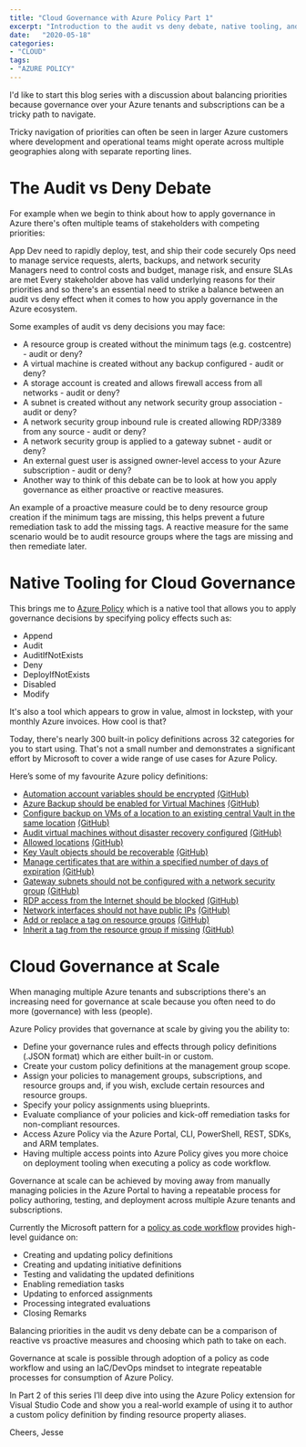 ```yaml
---
title: "Cloud Governance with Azure Policy Part 1"
excerpt: "Introduction to the audit vs deny debate, native tooling, and governance at scale."
date:   "2020-05-18"
categories: 
- "CLOUD"
tags: 
- "AZURE POLICY"
---
```

I'd like to start this blog series with a discussion about balancing priorities because governance over your Azure tenants and subscriptions can be a tricky path to navigate. 

Tricky navigation of priorities can often be seen in larger Azure customers where development and operational teams might operate across multiple geographies along with separate reporting lines.

# The Audit vs Deny Debate

For example when we begin to think about how to apply governance in Azure there's often multiple teams of stakeholders with competing priorities:

App Dev need to rapidly deploy, test, and ship their code securely
Ops need to manage service requests, alerts, backups, and network security
Managers need to control costs and budget, manage risk, and ensure SLAs are met
Every stakeholder above has valid underlying reasons for their priorities and so there's an essential need to strike a balance between an audit vs deny effect when it comes to how you apply governance in the Azure ecosystem.

Some examples of audit vs deny decisions you may face:

* A resource group is created without the minimum tags (e.g. costcentre) - audit or deny?
* A virtual machine is created without any backup configured - audit or deny?
* A storage account is created and allows firewall access from all networks - audit or deny?
* A subnet is created without any network security group association - audit or deny?
* A network security group inbound rule is created allowing RDP/3389 from any source - audit or deny?
* A network security group is applied to a gateway subnet - audit or deny?
* An external guest user is assigned owner-level access to your Azure subscription - audit or deny?
* Another way to think of this debate can be to look at how you apply governance as either proactive or reactive measures.

An example of a proactive measure could be to deny resource group creation if the minimum tags are missing, this helps prevent a future remediation task to add the missing tags. A reactive measure for the same scenario would be to audit resource groups where the tags are missing and then remediate later.

# Native Tooling for Cloud Governance

This brings me to [Azure Policy](https://docs.microsoft.com/en-us/azure/governance/policy/overview) which is a native tool that allows you to apply governance decisions by specifying policy effects such as:

* Append
* Audit
* AuditIfNotExists
* Deny
* DeployIfNotExists
* Disabled
* Modify

It's also a tool which appears to grow in value, almost in lockstep, with your monthly Azure invoices. How cool is that?

Today, there's nearly 300 built-in policy definitions across 32 categories for you to start using. That's not a small number and demonstrates a significant effort by Microsoft to cover a wide range of use cases for Azure Policy.

Here’s some of my favourite Azure policy definitions:

* [Automation account variables should be encrypted](https://portal.azure.com/#blade/Microsoft_Azure_Policy/PolicyDetailBlade/definitionId/%2Fproviders%2FMicrosoft.Authorization%2FpolicyDefinitions%2F3657f5a0-770e-44a3-b44e-9431ba1e9735) [(GitHub)](https://github.com/Azure/azure-policy/blob/master/built-in-policies/policyDefinitions/Automation/Automation_AuditUnencryptedVars_Audit.json)
* [Azure Backup should be enabled for Virtual Machines](https://portal.azure.com/#blade/Microsoft_Azure_Policy/PolicyDetailBlade/definitionId/%2Fproviders%2FMicrosoft.Authorization%2FpolicyDefinitions%2F013e242c-8828-4970-87b3-ab247555486d) [(GitHub)](https://github.com/Azure/azure-policy/blob/master/built-in-policies/policyDefinitions/Backup/VirtualMachines_EnableAzureBackup_Audit.json)
* [Configure backup on VMs of a location to an existing central Vault in the same location](https://portal.azure.com/#blade/Microsoft_Azure_Policy/PolicyDetailBlade/definitionId/%2Fproviders%2FMicrosoft.Authorization%2FpolicyDefinitions%2F09ce66bc-1220-4153-8104-e3f51c936913) [(GitHub)](https://github.com/Azure/azure-policy/blob/master/built-in-policies/policyDefinitions/Backup/VirtualMachineBackup_Backup_DeployIfNotExists.json)
* [Audit virtual machines without disaster recovery configured](https://portal.azure.com/#blade/Microsoft_Azure_Policy/PolicyDetailBlade/definitionId/%2Fproviders%2FMicrosoft.Authorization%2FpolicyDefinitions%2F0015ea4d-51ff-4ce3-8d8c-f3f8f0179a56) [(GitHub)](https://github.com/Azure/azure-policy/blob/master/built-in-policies/policyDefinitions/Compute/RecoveryServices_DisasterRecovery_Audit.json)
* [Allowed locations](https://portal.azure.com/#blade/Microsoft_Azure_Policy/PolicyDetailBlade/definitionId/%2Fproviders%2FMicrosoft.Authorization%2FpolicyDefinitions%2Fe56962a6-4747-49cd-b67b-bf8b01975c4c) [(GitHub)](https://github.com/Azure/azure-policy/blob/master/built-in-policies/policyDefinitions/General/AllowedLocations_Deny.json)
* [Key Vault objects should be recoverable](https://portal.azure.com/#blade/Microsoft_Azure_Policy/PolicyDetailBlade/definitionId/%2Fproviders%2FMicrosoft.Authorization%2FpolicyDefinitions%2F0b60c0b2-2dc2-4e1c-b5c9-abbed971de53) [(GitHub)](https://github.com/Azure/azure-policy/blob/master/built-in-policies/policyDefinitions/Key%20Vault/KeyVault_Recoverable_Audit.json)
* [Manage certificates that are within a specified number of days of expiration](https://portal.azure.com/#blade/Microsoft_Azure_Policy/PolicyDetailBlade/definitionId/%2Fproviders%2FMicrosoft.Authorization%2FpolicyDefinitions%2Ff772fb64-8e40-40ad-87bc-7706e1949427) [(GitHub)](https://github.com/Azure/azure-policy/blob/master/built-in-policies/policyDefinitions/Key%20Vault/Certificates_Expiry_ByDays.json)
* [Gateway subnets should not be configured with a network security group](https://portal.azure.com/#blade/Microsoft_Azure_Policy/PolicyDetailBlade/definitionId/%2Fproviders%2FMicrosoft.Authorization%2FpolicyDefinitions%2F35f9c03a-cc27-418e-9c0c-539ff999d010) [(GitHub)](https://github.com/Azure/azure-policy/blob/master/built-in-policies/policyDefinitions/Network/NetworkSecurityGroupOnGatewaySubnet_Deny.json)
* [RDP access from the Internet should be blocked](https://portal.azure.com/#blade/Microsoft_Azure_Policy/PolicyDetailBlade/definitionId/%2Fproviders%2FMicrosoft.Authorization%2FpolicyDefinitions%2Fe372f825-a257-4fb8-9175-797a8a8627d6) [(GitHub)](https://github.com/Azure/azure-policy/blob/master/built-in-policies/policyDefinitions/Network/NetworkSecurityGroup_RDPAccess_Audit.json)
* [Network interfaces should not have public IPs](https://portal.azure.com/#blade/Microsoft_Azure_Policy/PolicyDetailBlade/definitionId/%2Fproviders%2FMicrosoft.Authorization%2FpolicyDefinitions%2F83a86a26-fd1f-447c-b59d-e51f44264114) [(GitHub)](https://github.com/Azure/azure-policy/blob/master/built-in-policies/policyDefinitions/Network/NetworkPublicIPNic_Deny.json)
* [Add or replace a tag on resource groups](https://portal.azure.com/#blade/Microsoft_Azure_Policy/PolicyDetailBlade/definitionId/%2Fproviders%2FMicrosoft.Authorization%2FpolicyDefinitions%2Fd157c373-a6c4-483d-aaad-570756956268) [(GitHub)](https://github.com/Azure/azure-policy/blob/master/built-in-policies/policyDefinitions/Tags/AddOrReplaceTag_ResourceGroup_Modify.json)
* [Inherit a tag from the resource group if missing](https://portal.azure.com/#blade/Microsoft_Azure_Policy/PolicyDetailBlade/definitionId/%2Fproviders%2FMicrosoft.Authorization%2FpolicyDefinitions%2Fea3f2387-9b95-492a-a190-fcdc54f7b070) [(GitHub)](https://github.com/Azure/azure-policy/blob/master/built-in-policies/policyDefinitions/Tags/InheritTag_Add_Modify.json)

# Cloud Governance at Scale

When managing multiple Azure tenants and subscriptions there's an increasing need for governance at scale because you often need to do more (governance) with less (people).

Azure Policy provides that governance at scale by giving you the ability to:

* Define your governance rules and effects through policy definitions (.JSON format) which are either built-in or custom.
* Create your custom policy definitions at the management group scope.
* Assign your policies to management groups, subscriptions, and resource groups and, if you wish, exclude certain resources and resource groups.
* Specify your policy assignments using blueprints.
* Evaluate compliance of your policies and kick-off remediation tasks for non-compliant resources.
* Access Azure Policy via the Azure Portal, CLI, PowerShell, REST, SDKs, and ARM templates.
* Having multiple access points into Azure Policy gives you more choice on deployment tooling when executing a policy as code workflow.

Governance at scale can be achieved by moving away from manually managing policies in the Azure Portal to having a repeatable process for policy authoring, testing, and deployment across multiple Azure tenants and subscriptions.

Currently the Microsoft pattern for a [policy as code workflow](https://docs.microsoft.com/en-us/azure/governance/policy/concepts/policy-as-code) provides high-level guidance on:

* Creating and updating policy definitions
* Creating and updating initiative definitions
* Testing and validating the updated definitions
* Enabling remediation tasks
* Updating to enforced assignments
* Processing integrated evaluations
* Closing Remarks

Balancing priorities in the audit vs deny debate can be a comparison of reactive vs proactive measures and choosing which path to take on each.

Governance at scale is possible through adoption of a policy as code workflow and using an IaC/DevOps mindset to integrate repeatable processes for consumption of Azure Policy.  

In Part 2 of this series I’ll deep dive into using the Azure Policy extension for Visual Studio Code and show you a real-world example of using it to author a custom policy definition by finding resource property aliases.

Cheers,
Jesse